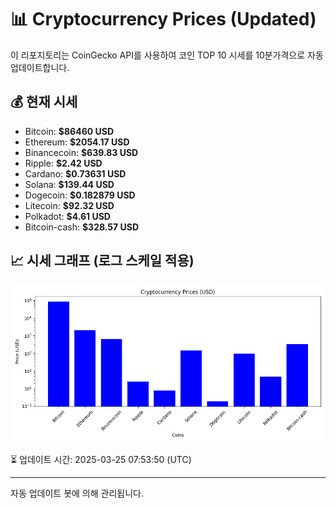 
# 📊 Cryptocurrency Prices (Updated)

이 리포지토리는 CoinGecko API를 사용하여 코인 TOP 10 시세를 10분가격으로 자동 업데이트합니다.

## 💰 현재 시세
- Bitcoin: **$86460 USD**
- Ethereum: **$2054.17 USD**
- Binancecoin: **$639.83 USD**
- Ripple: **$2.42 USD**
- Cardano: **$0.73631 USD**
- Solana: **$139.44 USD**
- Dogecoin: **$0.182879 USD**
- Litecoin: **$92.32 USD**
- Polkadot: **$4.61 USD**
- Bitcoin-cash: **$328.57 USD**

## 📈 시세 그래프 (로그 스케일 적용)
![Crypto Prices](crypto_prices.png)

⏳ 업데이트 시간: 2025-03-25 07:53:50 (UTC)

---
자동 업데이트 봇에 의해 관리됩니다.
